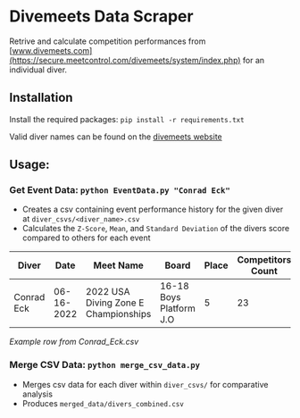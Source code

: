 ﻿# Divemeets Data Scraper
Retrive and calculate competition performances from [www.divemeets.com](https://secure.meetcontrol.com/divemeets/system/index.php) for an individual diver. 

## Installation
Install the required packages:
    `pip install -r requirements.txt`

Valid diver names can be found on the [divemeets website](https://secure.meetcontrol.com/divemeets/system/memberlist.php)

## Usage: 

### Get Event Data: `python EventData.py "Conrad Eck"`
* Creates a csv containing event performance history for the given diver at `diver_csvs/<diver_name>.csv`
* Calculates the `Z-Score`, `Mean`, and `Standard Deviation` of the divers score compared to others for each event

| Diver      | Date       | Meet Name                               | Board                    | Place | Competitors Count | Final Score | Z-Score | Mean  | Standard Deviation |
|------------|------------|-----------------------------------------|--------------------------|-------|-------------------|-------------|---------|-------|-------------------|
| Conrad Eck | 06-16-2022 | 2022 USA Diving Zone E Championships   | 16-18 Boys Platform J.O  | 5     | 23                | 440.95      | 0.84    | 372.55| 81.5              |
*Example row from Conrad_Eck.csv*

### Merge CSV Data: `python merge_csv_data.py`
* Merges csv data for each diver within `diver_csvs/` for comparative analysis
* Produces `merged_data/divers_combined.csv`

